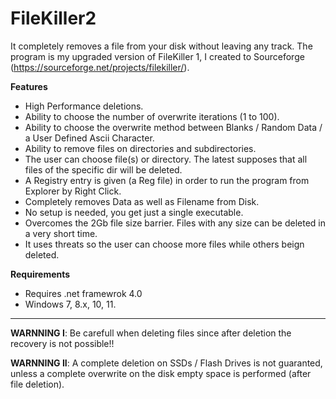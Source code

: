 # FileKiller2
It completely removes a file from your disk without leaving any track.
The program is my upgraded version of FileKiller 1, I created to Sourceforge (https://sourceforge.net/projects/filekiller/).

**Features**
- High Performance deletions.
- Ability to choose the number of overwrite iterations (1 to 100).
- Ability to choose the overwrite method between Blanks / Random Data / a User Defined Ascii Character.
- Ability to remove files on directories and subdirectories.
- The user can choose file(s) or directory. The latest supposes that all files of the specific dir will be deleted.
- A Registry entry is given (a Reg file) in order to run the program from Explorer by Right Click.
- Completely removes Data as well as Filename from Disk.
- No setup is needed, you get just a single executable.
- Overcomes the 2Gb file size barrier. Files with any size can be deleted in a very short time.
- It uses threats so the user can choose more files while others beign deleted.

**Requirements**
- Requires .net framewrok 4.0
- Windows 7, 8.x, 10, 11.

---
**WARNNING I**: Be carefull when deleting files since after deletion the recovery is not possible!!

**WARNNING II**: A complete deletion on SSDs / Flash Drives is not guaranted, unless a complete overwrite on the disk empty space is performed (after file deletion).  
